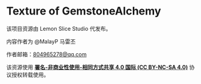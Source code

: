 # Texture of GemstoneAlchemy

该项目资源由 Lemon Slice Studio 代发布。

内容作者为 @MalayP 马雷丕

作者邮箱：804965278@qq.com

该资源使用 [**署名-非商业性使用-相同方式共享 4.0 国际 (CC BY-NC-SA 4.0)**](https://creativecommons.org/licenses/by-nc-sa/4.0/deed.zh) 协议授权转载使用。